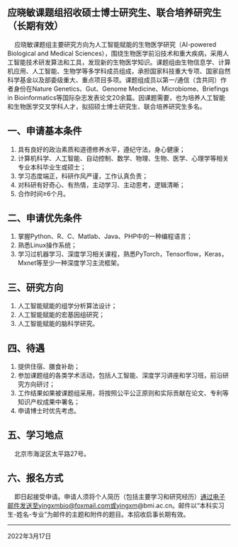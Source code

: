 ## 应晓敏课题组招收硕士博士研究生、联合培养研究生 （长期有效）

&nbsp;&nbsp;&nbsp;&nbsp;应晓敏课题组主要研究方向为人工智能赋能的生物医学研究（AI-powered Biological and Medical Sciences），围绕生物医学前沿技术和重大疾病，采用人工智能技术研发算法和工具，发现新的生物医学知识。课题组由生物信息学、计算机应用、人工智能、生物学等多学科成员组成，承担国家科技重大专项、国家自然科学基金以及部委级重大、重点项目多项。课题组成员以第一/通信（含共同）作者身份在Nature Genetics、Gut、Genome Medicine、Microbiome、Briefings in Bioinformatics等国际杂志发表论文20余篇。因课题需要，也为培养人工智能和生物医学交叉学科人才，拟招硕士博士研究生、联合培养研究生多名。

## 一、申请基本条件

 1. 具有良好的政治素质和道德修养水平，遵纪守法，身心健康；
 2. 计算机科学、人工智能、自动控制、数学、物理、生物、医学、心理学等相关专业本科毕业生或硕士；
 3. 学习态度端正，科研作风严谨，工作认真负责；
 4. 对科研有好奇心、有热情，主动学习、主动思考，逻辑清晰；
 5. 合作时间≥6个月。
 
## 二、申请优先条件

 1. 掌握Python、R、C、Matlab、Java、PHP中的一种编程语言；
 2. 熟悉Linux操作系统；
 3. 学习过机器学习、深度学习相关课程，熟悉PyTorch，Tensorflow，Keras，Mxnet等至少一种深度学习主流框架。
 
## 三、研究方向

 1. 人工智能赋能的组学分析算法设计；
 2. 人工智能赋能的宏基因组研究；
 3. 人工智能赋能的脑科学研究。
 
## 四、待遇

 1. 提供住宿、膳食补助；
 2. 参加课题组的各类学术活动，包括人工智能、深度学习讲座和学习班，前沿研究方向研讨；
 3. 工作结果如果被课题组采用，将按照公平公正原则和实际贡献在论文、专利等知识产权成果中署名；
 4. 申请博士时优先考虑。
 
## 五、学习地点

&nbsp;&nbsp;&nbsp;&nbsp;北京市海淀区太平路27号。

## 六、报名方式

&nbsp;&nbsp;&nbsp;&nbsp;即日起接受申请。申请人须将个人简历（包括主要学习和研究经历）通过电子邮件发送至yingxmbio@foxmail.com或yingxm@bmi.ac.cn。邮件以“本科实习生-姓名-专业”为邮件的主题和附件的题目。本招收启事长期有效。

---

2022年3月17日
